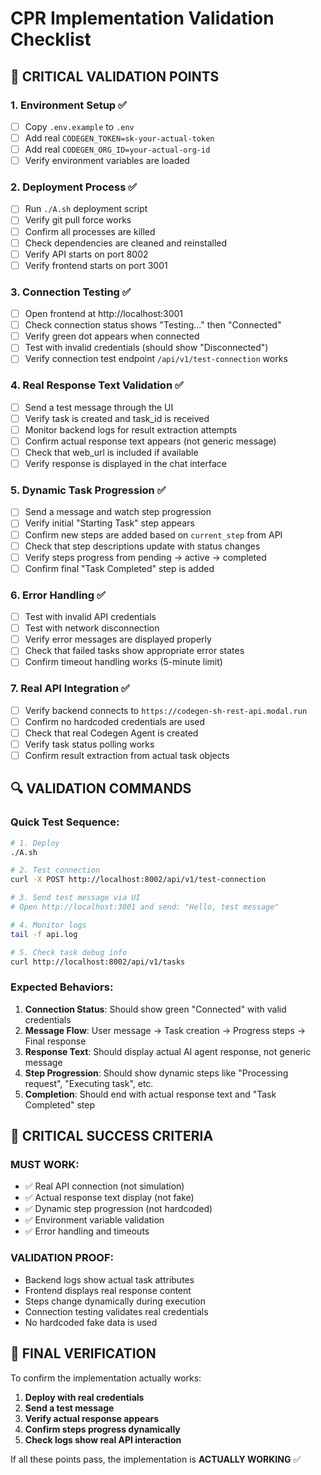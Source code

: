 # CPR Implementation Validation Checklist

## 🎯 **CRITICAL VALIDATION POINTS**

### **1. Environment Setup** ✅
- [ ] Copy `.env.example` to `.env`
- [ ] Add real `CODEGEN_TOKEN=sk-your-actual-token`
- [ ] Add real `CODEGEN_ORG_ID=your-actual-org-id`
- [ ] Verify environment variables are loaded

### **2. Deployment Process** ✅
- [ ] Run `./A.sh` deployment script
- [ ] Verify git pull force works
- [ ] Confirm all processes are killed
- [ ] Check dependencies are cleaned and reinstalled
- [ ] Verify API starts on port 8002
- [ ] Verify frontend starts on port 3001

### **3. Connection Testing** ✅
- [ ] Open frontend at http://localhost:3001
- [ ] Check connection status shows "Testing..." then "Connected"
- [ ] Verify green dot appears when connected
- [ ] Test with invalid credentials (should show "Disconnected")
- [ ] Verify connection test endpoint `/api/v1/test-connection` works

### **4. Real Response Text Validation** ✅
- [ ] Send a test message through the UI
- [ ] Verify task is created and task_id is received
- [ ] Monitor backend logs for result extraction attempts
- [ ] Confirm actual response text appears (not generic message)
- [ ] Check that web_url is included if available
- [ ] Verify response is displayed in the chat interface

### **5. Dynamic Task Progression** ✅
- [ ] Send a message and watch step progression
- [ ] Verify initial "Starting Task" step appears
- [ ] Confirm new steps are added based on `current_step` from API
- [ ] Check that step descriptions update with status changes
- [ ] Verify steps progress from pending → active → completed
- [ ] Confirm final "Task Completed" step is added

### **6. Error Handling** ✅
- [ ] Test with invalid API credentials
- [ ] Test with network disconnection
- [ ] Verify error messages are displayed properly
- [ ] Check that failed tasks show appropriate error states
- [ ] Confirm timeout handling works (5-minute limit)

### **7. Real API Integration** ✅
- [ ] Verify backend connects to `https://codegen-sh-rest-api.modal.run`
- [ ] Confirm no hardcoded credentials are used
- [ ] Check that real Codegen Agent is created
- [ ] Verify task status polling works
- [ ] Confirm result extraction from actual task objects

## 🔍 **VALIDATION COMMANDS**

### **Quick Test Sequence:**
```bash
# 1. Deploy
./A.sh

# 2. Test connection
curl -X POST http://localhost:8002/api/v1/test-connection

# 3. Send test message via UI
# Open http://localhost:3001 and send: "Hello, test message"

# 4. Monitor logs
tail -f api.log

# 5. Check task debug info
curl http://localhost:8002/api/v1/tasks
```

### **Expected Behaviors:**
1. **Connection Status**: Should show green "Connected" with valid credentials
2. **Message Flow**: User message → Task creation → Progress steps → Final response
3. **Response Text**: Should display actual AI agent response, not generic message
4. **Step Progression**: Should show dynamic steps like "Processing request", "Executing task", etc.
5. **Completion**: Should end with actual response text and "Task Completed" step

## 🚨 **CRITICAL SUCCESS CRITERIA**

### **MUST WORK:**
- ✅ Real API connection (not simulation)
- ✅ Actual response text display (not fake)
- ✅ Dynamic step progression (not hardcoded)
- ✅ Environment variable validation
- ✅ Error handling and timeouts

### **VALIDATION PROOF:**
- Backend logs show actual task attributes
- Frontend displays real response content
- Steps change dynamically during execution
- Connection testing validates real credentials
- No hardcoded fake data is used

## 🎯 **FINAL VERIFICATION**

To confirm the implementation actually works:

1. **Deploy with real credentials**
2. **Send a test message**
3. **Verify actual response appears**
4. **Confirm steps progress dynamically**
5. **Check logs show real API interaction**

If all these points pass, the implementation is **ACTUALLY WORKING** ✅

